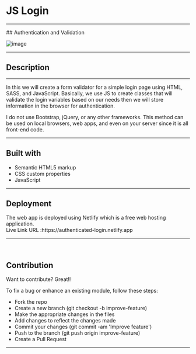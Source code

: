 # JS Login
<hr>
## Authentication and Validation

![image](https://user-images.githubusercontent.com/106948202/180094442-965d950a-2d5e-4df3-a126-4b90cbc29754.png)


<hr>
<h2>Description</h2>
<hr>
<p>In this  we will create a form validator for a simple login page using HTML, SASS, and JavaScript. Basically, we use JS to create classes that will validate the login variables based on our needs then we will store information in the browser for authentication.</p>

<p>I do not use Bootstrap, jQuery, or any other frameworks. This method can be used on local browsers, web apps, and even on your server since it is all front-end code.</p>
<hr>
<h2>Built with</h2>
<ul>
  <li>Semantic HTML5 markup</li>
  <li>CSS custom properties</li>
  <li>JavaScript</li>
</ul>
<hr>
<h2>Deployment</h2>
The web app is deployed using Netlify which is a free web hosting application.<br> 
Live Link URL :https://authenticated-login.netlify.app
<hr>
<br>
<h2>Contribution</h2>
Want to contribute? Great!!

To fix a bug or enhance an existing module, follow these steps:
<ul>
  <li>Fork the repo</li>
<li>Create a new branch (git checkout -b improve-feature)</li>
<li>Make the appropriate changes in the files</li>
<li>Add changes to reflect the changes made</li>
<li>Commit your changes (git commit -am 'Improve feature')</li>
<li>Push to the branch (git push origin improve-feature)</li>
<li>Create a Pull Request</li>
</ul>
<hr>





